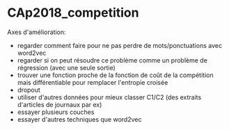 # CAp2018_competition

Axes d'amélioration:
- regarder comment faire pour ne pas perdre de mots/ponctuations avec word2vec
- regarder si on peut résoudre ce problème comme un problème de régression (avec une seule sortie)
- trouver une fonction proche de la fonction de coût de la compétition mais différentiable pour remplacer l'entropie croisée
- dropout
- utiliser d'autres données pour mieux classer C1/C2 (des extraits d'articles de journaux par ex)
- essayer plusieurs couches
- essayer d'autres techniques que word2vec
